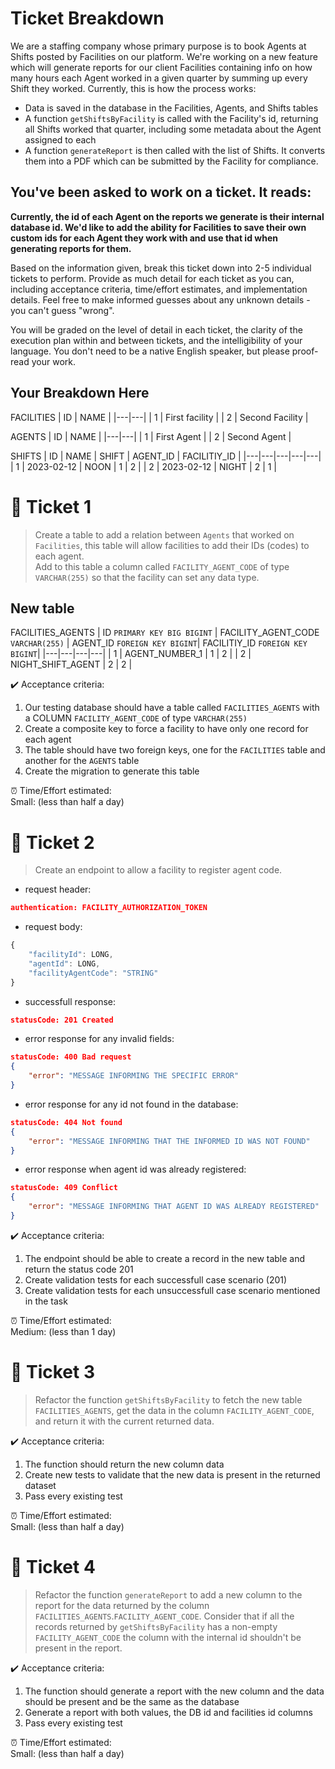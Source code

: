 # Ticket Breakdown
We are a staffing company whose primary purpose is to book Agents at Shifts posted by Facilities on our platform. We're working on a new feature which will generate reports for our client Facilities containing info on how many hours each Agent worked in a given quarter by summing up every Shift they worked. Currently, this is how the process works:

- Data is saved in the database in the Facilities, Agents, and Shifts tables
- A function `getShiftsByFacility` is called with the Facility's id, returning all Shifts worked that quarter, including some metadata about the Agent assigned to each
- A function `generateReport` is then called with the list of Shifts. It converts them into a PDF which can be submitted by the Facility for compliance.

## You've been asked to work on a ticket. It reads:

**Currently, the id of each Agent on the reports we generate is their internal database id. We'd like to add the ability for Facilities to save their own custom ids for each Agent they work with and use that id when generating reports for them.**


Based on the information given, break this ticket down into 2-5 individual tickets to perform. Provide as much detail for each ticket as you can, including acceptance criteria, time/effort estimates, and implementation details. Feel free to make informed guesses about any unknown details - you can't guess "wrong".


You will be graded on the level of detail in each ticket, the clarity of the execution plan within and between tickets, and the intelligibility of your language. You don't need to be a native English speaker, but please proof-read your work.

## Your Breakdown Here
FACILITIES
| ID  | NAME  |
|---|---|
| 1  | First facility  |
| 2  | Second Facility  |

AGENTS
| ID  | NAME  |
|---|---|
| 1  | First Agent  |
| 2  | Second Agent  |

SHIFTS
| ID  | NAME  | SHIFT | AGENT_ID | FACILITIY_ID |
|---|---|---|---|---|
| 1  | 2023-02-12  | NOON | 1 | 2 |
| 2  | 2023-02-12  | NIGHT | 2 | 1 |



# 🎫 Ticket 1
>Create a table to add a relation between `Agents` that worked on `Facilities`, this table will allow facilities to add their IDs (codes) to each agent.\
Add to this table a column called `FACILITY_AGENT_CODE` of type `VARCHAR(255)` so that the facility can set any data type.

## New table
FACILITIES_AGENTS
| ID `PRIMARY KEY BIG BIGINT` | FACILITY_AGENT_CODE `VARCHAR(255)` | AGENT_ID `FOREIGN KEY BIGINT`| FACILITIY_ID `FOREIGN KEY BIGINT`|
|---|---|---|---|
| 1  | AGENT_NUMBER_1 | 1 | 2 |
| 2  | NIGHT_SHIFT_AGENT | 2 | 2 |

✔️ Acceptance criteria:
1. Our testing database should have a table called `FACILITIES_AGENTS` with a COLUMN `FACILITY_AGENT_CODE` of type `VARCHAR(255)`
2. Create a composite key to force a facility to have only one record for each agent
2. The table should have two foreign keys, one for the `FACILITIES` table and another for the `AGENTS` table
3. Create the migration to generate this table

⏰ Time/Effort estimated:\
Small: (less than half a day)



# 🎫 Ticket 2
>Create an endpoint to allow a facility to register agent code.
- request header:
```json
authentication: FACILITY_AUTHORIZATION_TOKEN
```
- request body:
``` javascript
{
    "facilityId": LONG,
    "agentId": LONG,
    "facilityAgentCode": "STRING"
}
```
- successfull response:
```json
statusCode: 201 Created
```

- error response for any invalid fields:
```json
statusCode: 400 Bad request
{
    "error": "MESSAGE INFORMING THE SPECIFIC ERROR"
}
```

- error response for any id not found in the database:
```json
statusCode: 404 Not found
{
    "error": "MESSAGE INFORMING THAT THE INFORMED ID WAS NOT FOUND"
}
```

- error response when agent id was already registered:
```json
statusCode: 409 Conflict
{
    "error": "MESSAGE INFORMING THAT AGENT ID WAS ALREADY REGISTERED"
}
```
✔️ Acceptance criteria:
1. The endpoint should be able to create a record in the new table and return the status code 201
2. Create validation tests for each successfull case scenario (201)
3. Create validation tests for each unsuccessfull case scenario mentioned in the task

⏰ Time/Effort estimated:\
Medium: (less than 1 day)


# 🎫 Ticket 3
>Refactor the function `getShiftsByFacility` to fetch the new table `FACILITIES_AGENTS`, get the data in the column `FACILITY_AGENT_CODE`, and return it with the current returned data.

✔️ Acceptance criteria:
1. The function should return the new column data
2. Create new tests to validate that the new data is present in the returned dataset
3. Pass every existing test

⏰ Time/Effort estimated:\
Small: (less than half a day)


# 🎫 Ticket 4
>Refactor the function `generateReport` to add a new column to the report for the data returned by the column `FACILITIES_AGENTS`.`FACILITY_AGENT_CODE`. Consider that if all the records returned by  `getShiftsByFacility` has a non-empty `FACILITY_AGENT_CODE` the column with the internal id shouldn't be present in the report.

✔️ Acceptance criteria:
1. The function should generate a report with the new column and the data should be present and be the same as the database
2. Generate a report with both values, the DB id and facilities id columns
3. Pass every existing test


⏰ Time/Effort estimated:\
Small: (less than half a day)